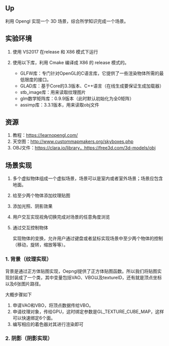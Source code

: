 ## Up

利用 Opengl 实现一个 3D 场景，综合所学知识完成一个场景。

## 实验环境

1. 使用 VS2017 在release 和 X86 模式下运行

2. 使用以下库，利用 Cmake 编译成 X86 的 release 模式的。

   - GLFW库：专门针对OpenGL的C语言库，它提供了一些渲染物体所需的最低限度的接口。
   - GLAD库：基于Core的3.3版本、C++语言（在线生成要保证生成加载器）
   - stb_image库：用来读取纹理图片
   - glm数学矩阵库：0.9.9版本（此时默认初始化为全0矩阵）
   - assimp库：3.3.1版本，用来读取obj文件


## 资源

1. 教程：https://learnopengl.com/
2. 天空图：http://www.custommapmakers.org/skyboxes.php
3. OBJ文件：https://clara.io/library，https://free3d.com/3d-models/obj

## 场景实现

1. 多个虚拟物体组成一个虚拟场景，场景可以是室内或者室外场景；场景应包含地面。

2. 给至少两个物体添加纹理贴图

3. 添加光照、阴影效果

4. 用户交互实现视角切换完成对场景的任意角度浏览

5. 通过交互控制物体

   实现物体的变换，允许用户通过键盘或者鼠标实现场景中至少两个物体的控制（移动，旋转，缩放等等）。

### 1. 背景（纹理实现）

背景是通过正方体贴图实现，Oepngl提供了正方体贴图函数。所以我们将贴图实现封装成了一个类，其中变量包括VAO、VBO以及textureID，还有就是顶点坐标以及6张图片路径。

大概步骤如下

1. 申请VAO和VBO，将顶点数据传给VBO。
2. 申请纹理对象，传给GPU，这时绑定参数是GL_TEXTURE_CUBE_MAP，这样可以快速绑定6个面。
3. 编写相应的着色器对其进行渲染即可

### 2. 阴影（阴影实现）



